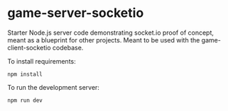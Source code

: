 # game-server-socketio
Starter Node.js server code demonstrating socket.io proof of concept, meant as a blueprint for other projects. Meant to be used with the game-client-socketio codebase.

To install requirements:

```
npm install
```

To run the development server:

```
npm run dev
```
